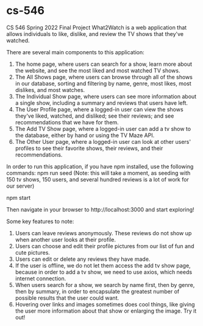 # cs-546
CS 546 Spring 2022 Final Project
What2Watch is a web application that allows individuals to like, dislike, and review the TV shows that they've watched. 

There are several main components to this application:
1. The home page, where users can search for a show, learn more about the website, and see the most liked and most watched TV shows.
2. The All Shows page, where users can browse through all of the shows in our database, sorting and filtering by name, genre, most likes, most dislikes, and most watches.
3. The Individual Show page, where users can see more information about a single show, including a summary and reviews that users have left.
4. The User Profile page, where a logged-in user can view the shows they've liked, watched, and disliked; see their reviews; and see recommendations that we have for them.
5. The Add TV Show page, where a logged-in user can add a tv show to the database, either by hand or using the TV Maze API.
6. The Other User page, where a logged-in user can look at other users' profiles to see their favorite shows, their reviews, and their recommendations.

In order to run this application, if you have npm installed, use the following commands:
npm run seed
(Note: this will take a moment, as seeding with 150 tv shows, 150 users, and several hundred reviews is a lot of work for our server)

npm start

Then navigate in your browser to http://localhost:3000 and start exploring!

Some key features to note:
1. Users can leave reviews anonymously. These reviews do not show up when another user looks at their profile.
2. Users can choose and edit their profile pictures from our list of fun and cute pictures.
3. Users can edit or delete any reviews they have made.
4. If the user is offline, we do not let them access the add tv show page, because in order to add a tv show, we need to use axios, which needs internet connection.
5. When users search for a show, we search by name first, then by genre, then by summary, in order to encapsulate the greatest number of possible results that the user could want.
6. Hovering over links and images sometimes does cool things, like giving the user more information about that show or enlarging the image. Try it out!
